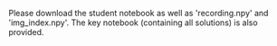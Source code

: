 Please download the student notebook as well as 'recording.npy' and 'img_index.npy'. The key notebook (containing all solutions) is also provided.
